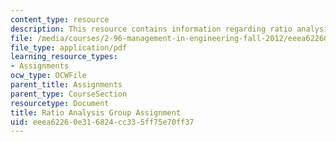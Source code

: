 ```yaml
---
content_type: resource
description: This resource contains information regarding ratio analysis group assignment.
file: /media/courses/2-96-management-in-engineering-fall-2012/eeea62260e316824cc335ff75e70ff37_MIT2_96F12_assn01.pdf
file_type: application/pdf
learning_resource_types:
- Assignments
ocw_type: OCWFile
parent_title: Assignments
parent_type: CourseSection
resourcetype: Document
title: Ratio Analysis Group Assignment
uid: eeea6226-0e31-6824-cc33-5ff75e70ff37
---
```

